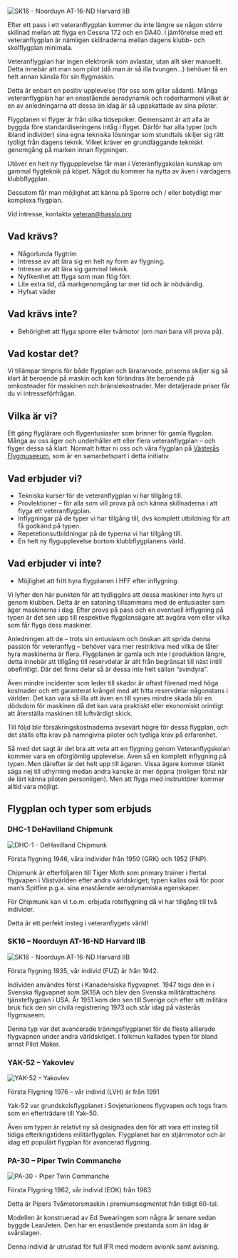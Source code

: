 ![SK16 - Noorduyn AT-16-ND Harvard IIB](/assets/images/harvard-sk16.webp)

Efter ett pass i ett veteranflygplan kommer du inte längre se någon större skillnad mellan att flyga en Cessna 172 och en DA40. I jämförelse med ett veteranflygplan är nämligen skillnaderna mellan dagens klubb- och skolflygplan minimala. 

Veteranflygplan har ingen elektronik som avlastar, utan allt sker manuellt. Detta innebär att man som pilot (då man är så illa tvungen…) behöver få en helt annan känsla för sin flygmaskin. 

Detta är enbart en positiv upplevelse (för oss som gillar sådant). Många veteranflygplan har en enastående aerodynamik och roderharmoni vilket är en av anledningarna att dessa än idag är så uppskattade av sina piloter.

Flygplanen vi flyger är från olika tidsepoker. Gemensamt är att alla är byggda före standardiseringens intåg i flyget. Därför har alla typer (och ibland individer) sina egna tekniska lösningar som stundtals skiljer sig rätt tydligt från dagens teknik. Vilket kräver en grundläggande tekniskt genomgång på marken innan flygningen.

Utöver en helt ny flygupplevelse får man i Veteranflygskolan kunskap om gammal flygteknik på köpet. Något du kommer ha nytta av även i vardagens klubbflygplan.

Dessutom får man möjlighet att känna på Sporre och / eller betydligt mer komplexa flygplan.

Vid intresse, kontakta <veteran@hasslo.org>

## Vad krävs?

- Någorlunda flygtrim
- Intresse av att lära sig en helt ny form av flygning.
- Intresse av att lära sig gammal teknik.
- Nyfikenhet att flyga som man flög förr.
- Lite extra tid, då markgenomgång tar mer tid och är nödvändig.
- Hyfsat väder

## Vad krävs inte?

- Behörighet att flyga sporre eller tvåmotor (om man bara vill prova på).

## Vad kostar det?

Vi tillämpar timpris för både flygplan och lärararvode, priserna skiljer sig så klart åt beroende på maskin och kan förändras lite beroende på omkostnader för maskinen och bränslekostnader. Mer detaljerade priser får du vi intresseförfrågan.

## Vilka är vi?

Ett gäng flyglärare och flygentusiaster som brinner för gamla flygplan. Många av oss äger och underhåller ett eller flera veteranflygplan – och flyger dessa så klart. Normalt hittar ni oss och våra flygplan på [Västerås Flygmuseeum](https://www.flygmuseum.com/), som är en samarbetspart i detta initiativ.


## Vad erbjuder vi?

- Tekniska kurser för de veteranflygplan vi har tillgång till.
- Provlektioner – för alla som vill prova på och känna skillnaderna i att flyga ett veteranflygplan.
- Inflygningar på de typer vi har tillgång till, dvs komplett utbildning för att få godkänd på typen.
- Repetetionsutbildningar på de typerna vi har tillgång till.
- En helt ny flygupplevelse bortom klubbflygplanens värld.

## Vad erbjuder vi inte?

- Möjlighet att fritt hyra flygplanen i HFF efter inflygning. 

Vi lyfter den här punkten för att tydliggöra att dessa maskiner inte hyrs ut genom klubben. Detta är en satsning tillsammans med de entusiaster som äger maskinerna i dag. Efter prova på pass och en eventuell inflygning på typen är det sen upp till respektive flygplansägare att avgöra vem eller vilka som får flyga dess maskiner. 

Anledningen att de – trots sin entusiasm och önskan att sprida denna passion för veteranflyg – behöver vara mer restriktiva med vilka de låter hyra maskinerna är flera. Flygplanen är gamla och inte i produktion längre, detta innebär att tillgång till reservdelar är allt från begränsat till näst intill obefintligt. Där det finns delar så är dessa inte helt sällan “svindyra”. 

Även mindre incidenter som leder till skador är oftast förenad med höga kostnader och ett garanterat krångel med att hitta reservdelar någonstans i världen. Det kan vara så illa att även en till synes mindre skada blir en dödsdom för maskinen då det kan vara praktiskt eller ekonomiskt orimligt att återställa maskinen till luftvärdigt skick.

Till följd blir försäkringskostnaderna avsevärt högre för dessa flygplan, och det ställs ofta krav på namngivna piloter och tydliga krav på erfarenhet.

Så med det sagt är det bra att veta att en flygning genom Veteranflygskolan kommer vara en oförglömlig upplevelse. Även så en komplett inflygning på typen. Men därefter är det helt upp till ägaren. Vissa ägare kommer blankt säga nej till uthyrning medan andra kanske är mer öppna (troligen först när de lärt känna piloten personligen). Men att flyga med instruktörer kommer alltid vara möjligt.

## Flygplan och typer som erbjuds

### DHC-1 DeHavilland Chipmunk

![DHC-1 - DeHavilland Chipmunk](/assets/images/chipmunk.webp)

Första flygning 1946, våra individer från 1950 (GRK) och 1952 (FNP).

Chipmunk är efterföljaren till Tiger Moth som primary trainer i flertal flygvapen i Västvärlden efter andra världskriget; typen kallas oxå för poor man’s Spitfire p.g.a. sina enastående aerodynamiska egenskaper.

För Chipmunk kan vi t.o.m. erbjuda roteflygning då vi har tillgång till två individer.

Detta är ett perfekt insteg i veteranflygets värld!

### SK16 – Noorduyn AT-16-ND Harvard IIB

![SK16 - Noorduyn AT-16-ND Harvard IIB](/assets/images/harvard-sk16-2.webp)

Första flygning 1935, vår individ (FUZ) är från 1942.

Individen användes först i Kanadensiska flygvapnet. 1947 togs den in i Svenska flygvapnet som SK16A och blev den Svenska militärattachéns tjänsteflygplan i USA. År 1951 kom den sen till Sverige och efter sitt militära bruk fick den sin civila registrering 1973 och står idag på västerås flygmuseem.

Denna typ var det avancerade träningsflygplanet för de flesta allierade flygvapnen under andra världskriget. I folkmun kallades typen för bland annat Pilot Maker.

### YAK-52 – Yakovlev

![YAK-52 – Yakovlev](/assets/images/yak-52.webp)

Första Flygning 1976 – vår individ (LVH) är från 1991

Yak-52 var grundskolsflygplanet i Sovjetunionens flygvapen och togs fram som en efterträdare till Yak-50.

Även om typen är relativt ny så designades den för att vara ett insteg till tidiga efterkrigstidens militärflygplan. Flygplanet har en stjärnmotor och är idag ett populärt flygplan för avancerad flygning.

### PA-30 – Piper Twin Commanche

![PA-30 - Piper Twin Commanche](/assets/images/commanche.webp)

Första Flygning 1962, vår individ (EOK) från 1963

Detta är Pipers Tvåmotorsmaskin i premiumsegmentet från tidigt 60-tal.

Modellen är konstruerad av Ed Swearingen som några år senare sedan byggde LearJeten. Den har en enastående prestanda som än idag är svårslagen.

Denna individ är utrustad för full IFR med modern avionik samt avisning.
